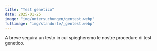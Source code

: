 ```yaml
---
title: "Test genetico"
date: 2025-01-25
image: "img/untersuchungen/gentest.webp"
fullimage: "img/standorte/_gentest.webp"
---
```

A breve seguirà un testo in cui spiegheremo le nostre procedure di test genetico.
